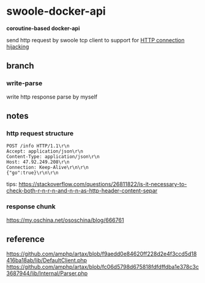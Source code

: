 # swoole-docker-api
**coroutine-based docker-api**

send http request by swoole tcp client to support for [HTTP connection hijacking](https://docs.docker.com/engine/reference/api/docker_remote_api_v1.22/#3-2-hijacking)
## branch
### write-parse
write http response parse by myself

## notes

### http request structure
```
POST /info HTTP/1.1\r\n
Accept: application/json\r\n
Content-Type: application/json\r\n
Host: 47.92.249.208\r\n
Connection: Keep-Alive\r\n\r\n
{"go":true}\r\n\r\n
```
tips: https://stackoverflow.com/questions/26811822/is-it-necessary-to-check-both-r-n-r-n-and-n-n-as-http-header-content-separ
### response chunk
https://my.oschina.net/ososchina/blog/666761


## reference
https://github.com/amphp/artax/blob/f9aedd0e84620ff228d2e4f3ccd5d18416ba18ab/lib/DefaultClient.php
https://github.com/amphp/artax/blob/fc06d5798d675818fdfdffdba1e378c3c3687944/lib/Internal/Parser.php

